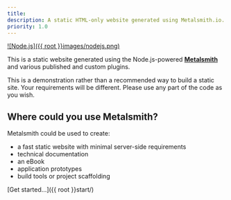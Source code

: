 ```yaml
---
title:
description: A static HTML-only website generated using Metalsmith.io.
priority: 1.0
---
```


[![Node.js]({{ root }}images/nodejs.png)](http://dash.org/)

This is a static website generated using the Node.js-powered **[Metalsmith](http://metalsmith.io)** and various published and custom plugins.

This is a demonstration rather than a recommended way to build a static site. Your requirements will be different. Please use any part of the code as you wish.

## Where could you use Metalsmith?
Metalsmith could be used to create:

* a fast static website with minimal server-side requirements
* technical documentation
* an eBook
* application prototypes
* build tools or project scaffolding

[Get started&hellip;]({{ root }}start/)
